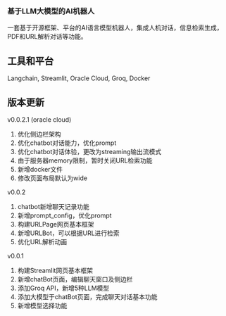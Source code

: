 ### 基于LLM大模型的AI机器人
一套基于开源框架、平台的AI语言模型机器人，集成人机对话，信息检索生成，PDF和URL解析对话等功能。

## 工具和平台
Langchain, Streamlit, Oracle Cloud, Groq, Docker

## 版本更新
v0.0.2.1 (oracle cloud)
1. 优化侧边栏架构
2. 优化chatbot对话能力，优化prompt
3. 优化chatbot对话体验，更改为streaming输出流模式
4. 由于服务器memory限制，暂时关闭URL检索功能
5. 新增docker文件
6. 修改页面布局默认为wide

v0.0.2
1. chatbot新增聊天记录功能
2. 新增prompt_config，优化prompt
3. 构建URLPage网页基本框架
4. 新增URLBot，可以根据URL进行检索
5. 优化URL解析动画



v0.0.1
1. 构建Streamlit网页基本框架
2. 新增chatBot页面，编辑聊天窗口及侧边栏
3. 添加Groq API，新增5种LLM模型
4. 添加大模型于chatBot页面，完成聊天对话基本功能
5. 新增模型选择功能


